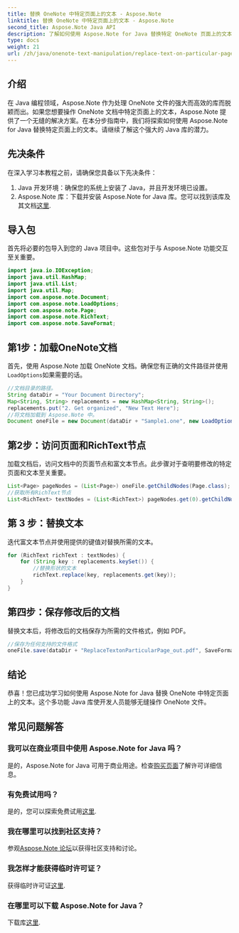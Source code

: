 ```yaml
---
title: 替换 OneNote 中特定页面上的文本 - Aspose.Note
linktitle: 替换 OneNote 中特定页面上的文本 - Aspose.Note
second_title: Aspose.Note Java API
description: 了解如何使用 Aspose.Note for Java 替换特定 OneNote 页面上的文本。简单易懂的高效 Java 开发教程。
type: docs
weight: 21
url: /zh/java/onenote-text-manipulation/replace-text-on-particular-page/
---
```

## 介绍
在 Java 编程领域，Aspose.Note 作为处理 OneNote 文件的强大而高效的库而脱颖而出。如果您想要操作 OneNote 文档中特定页面上的文本，Aspose.Note 提供了一个无缝的解决方案。在本分步指南中，我们将探索如何使用 Aspose.Note for Java 替换特定页面上的文本。请继续了解这个强大的 Java 库的潜力。
## 先决条件
在深入学习本教程之前，请确保您具备以下先决条件：
1. Java 开发环境：确保您的系统上安装了 Java，并且开发环境已设置。
2.  Aspose.Note 库：下载并安装 Aspose.Note for Java 库。您可以找到该库及其文档[这里](https://reference.aspose.com/note/java/).
## 导入包
首先将必要的包导入到您的 Java 项目中。这些包对于与 Aspose.Note 功能交互至关重要。
```java
import java.io.IOException;
import java.util.HashMap;
import java.util.List;
import java.util.Map;
import com.aspose.note.Document;
import com.aspose.note.LoadOptions;
import com.aspose.note.Page;
import com.aspose.note.RichText;
import com.aspose.note.SaveFormat;
```
## 第1步：加载OneNote文档
首先，使用 Aspose.Note 加载 OneNote 文档。确保您有正确的文件路径并使用`LoadOptions`如果需要的话。
```java
//文档目录的路径。
String dataDir = "Your Document Directory";
Map<String, String> replacements = new HashMap<String, String>();
replacements.put("2. Get organized", "New Text Here");
//将文档加载到 Aspose.Note 中。
Document oneFile = new Document(dataDir + "Sample1.one", new LoadOptions());
```
## 第2步：访问页面和RichText节点
加载文档后，访问文档中的页面节点和富文本节点。此步骤对于查明要修改的特定页面和文本至关重要。
```java
List<Page> pageNodes = (List<Page>) oneFile.getChildNodes(Page.class);
//获取所有RichText节点
List<RichText> textNodes = (List<RichText>) pageNodes.get(0).getChildNodes(RichText.class);
```
## 第 3 步：替换文本
迭代富文本节点并使用提供的键值对替换所需的文本。
```java
for (RichText richText : textNodes) {
    for (String key : replacements.keySet()) {
        //替换形状的文本
        richText.replace(key, replacements.get(key));
    }
}
```
## 第四步：保存修改后的文档
替换文本后，将修改后的文档保存为所需的文件格式，例如 PDF。
```java
//保存为任何支持的文件格式
oneFile.save(dataDir + "ReplaceTextonParticularPage_out.pdf", SaveFormat.Pdf);
```
## 结论
恭喜！您已成功学习如何使用 Aspose.Note for Java 替换 OneNote 中特定页面上的文本。这个多功能 Java 库使开发人员能够无缝操作 OneNote 文件。
## 常见问题解答
### 我可以在商业项目中使用 Aspose.Note for Java 吗？
是的，Aspose.Note for Java 可用于商业用途。检查[购买页面](https://purchase.aspose.com/buy)了解许可详细信息。
### 有免费试用吗？
是的，您可以探索免费试用[这里](https://releases.aspose.com/).
### 我在哪里可以找到社区支持？
参观[Aspose.Note 论坛](https://forum.aspose.com/c/note/28)以获得社区支持和讨论。
### 我怎样才能获得临时许可证？
获得临时许可证[这里](https://purchase.aspose.com/temporary-license/).
### 在哪里可以下载 Aspose.Note for Java？
下载库[这里](https://releases.aspose.com/note/java/).